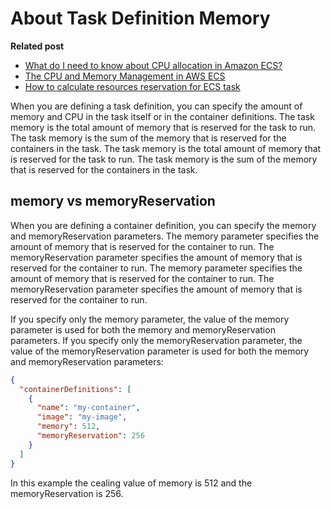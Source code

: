 # About Task Definition Memory

**Related post**

- [What do I need to know about CPU allocation in Amazon ECS?](https://repost.aws/knowledge-center/ecs-cpu-allocation)
- [The CPU and Memory Management in AWS ECS](https://shihtiy.com/posts/ECS-CPU-Memory/)
- [How to calculate resources reservation for ECS task](https://medium.com/@vlad.fedosov/how-to-calculate-resources-reservation-for-ecs-task-3c68a1e12725)

When you are defining a task definition, you can specify the amount of memory and CPU in the task itself or in the container definitions. The task memory is the total amount of memory that is reserved for the task to run. The task memory is the sum of the memory that is reserved for the containers in the task. The task memory is the total amount of memory that is reserved for the task to run. The task memory is the sum of the memory that is reserved for the containers in the task.

## memory vs memoryReservation

When you are defining a container definition, you can specify the memory and memoryReservation parameters. The memory parameter specifies the amount of memory that is reserved for the container to run. The memoryReservation parameter specifies the amount of memory that is reserved for the container to run. The memory parameter specifies the amount of memory that is reserved for the container to run. The memoryReservation parameter specifies the amount of memory that is reserved for the container to run.

If you specify only the memory parameter, the value of the memory parameter is used for both the memory and memoryReservation parameters. If you specify only the memoryReservation parameter, the value of the memoryReservation parameter is used for both the memory and memoryReservation parameters:

```json
{
  "containerDefinitions": [
    {
      "name": "my-container",
      "image": "my-image",
      "memory": 512,
      "memoryReservation": 256
    }
  ]
}
```

In this example the cealing value of memory is 512 and the memoryReservation is 256.
